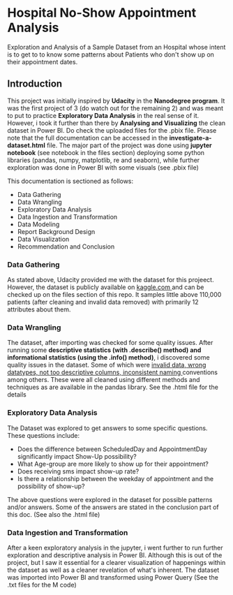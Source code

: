 # Hospital No-Show Appointment Analysis
Exploration and Analysis of a Sample Dataset from an Hospital whose intent is to get to to know some patterns about Patients who don't show up on their appointment dates.

## Introduction
This project was initially inspired by **Udacity** in the **Nanodegree program**. It was the first project of 3 (do watch out for the remaining 2) and was meant to put to practice **Exploratory Data Analysis** in the real sense of it. However, i took it further than there by **Analysing and Visualizing** the clean dataset in Power BI. Do check the uploaded files for the .pbix file. Please note that the full documentation can be accessed in the **investigate-a-dataset.html** file. The major part of the project was done using **jupyter notebook** (see notebook in the files section) deploying some python libraries (pandas, numpy, matplotlib, re and seaborn), while further exploration was done in Power BI with some visuals (see .pbix file)

This documentation is sectioned as follows:
* Data Gathering
* Data Wrangling
* Exploratory Data Analysis
* Data Ingestion and Transformation
* Data Modeling
* Report Background Design
* Data Visualization
* Recommendation and Conclusion


### Data Gathering
As stated above, Udacity provided me with the dataset for this projeect. However, the dataset is publicly available on <a href = "https://www.kaggle.com/datasets/joniarroba/noshowappointments">kaggle.com </a> and can be checked up on the files section of this repo. It samples little above 110,000 patients (after cleaning and invalid data removed) with primarily 12 attributes about them. 


### Data Wrangling
The dataset, after importing was checked for some quality issues. After running some **descriptive statistics (with .describe() method) and informational statistics (using the .info() method)**, i discovered some quality issues in the dataset. Some of which were <u/>invalid data, wrong datatypes, not too descriptive columns, inconsistent naming </u> conventions among others. These were all cleaned using different methods and techniques as are available in the pandas library. See the .html file for the details

### Exploratory Data Analysis
The Dataset was explored to get answers to some specific questions. These questions include:
* Does the difference between ScheduledDay and AppointmentDay significantly impact Show-Up possibility?
* What Age-group are more likely to show up for their appointment?
* Does receiving sms impact show-up rate?
* Is there a relationship between the weekday of appointment and the possibility of show-up?

The above questions were explored in the dataset for possible patterns and/or answers. Some of the answers are stated in the conclusion part of this doc. (See also the .html file)


### Data Ingestion and Transformation
After a keen exploratory analysis in the jupyter, i went further to run further exploration and descriptive analysis in Power BI. Although this is out of the project, but I saw it essential for a clearer visualization of happenings within the dataset as well as a cleaner revelation of what's inherent. The dataset was imported into Power BI and transformed using Power Query (See the .txt files for the M code)

